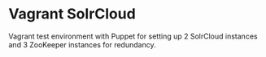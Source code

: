 Vagrant SolrCloud
=================

Vagrant test environment with Puppet for setting up 2 SolrCloud instances and 3 ZooKeeper instances for redundancy.


